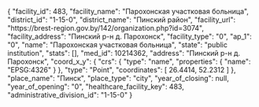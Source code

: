 {
    "facility_id": 483,
    "facility_name": "Парохонская участковая больница",
    "district_id": "1-15-0",
    "district_name": "Пинский район",
    "facility_url": "https:\/\/brest-region.gov.by\/142\/organization.php?id=3074",
    "facility_address": "Пинский р-н д. Парохонск",
    "facility_type": "0",
    "ap_1": "0",
    "name": "Парохонская участковая больница",
    "state": "public institution",
    "stats": [],
    "med_id": 10214362,
    "address": "Пинский р-н д. Парохонск",
    "coord_x_y": {
        "crs": {
            "type": "name",
            "properties": {
                "name": "EPSG:4326"
            }
        },
        "type": "Point",
        "coordinates": [
            26.4414,
            52.2312
        ]
    },
    "place_name": "Пинск",
    "place_type": "city",
    "year_of_closing": null,
    "year_of_opening": "0",
    "healthcare_facility_key": 483,
    "administrative_division_id": "1-15-0"
}